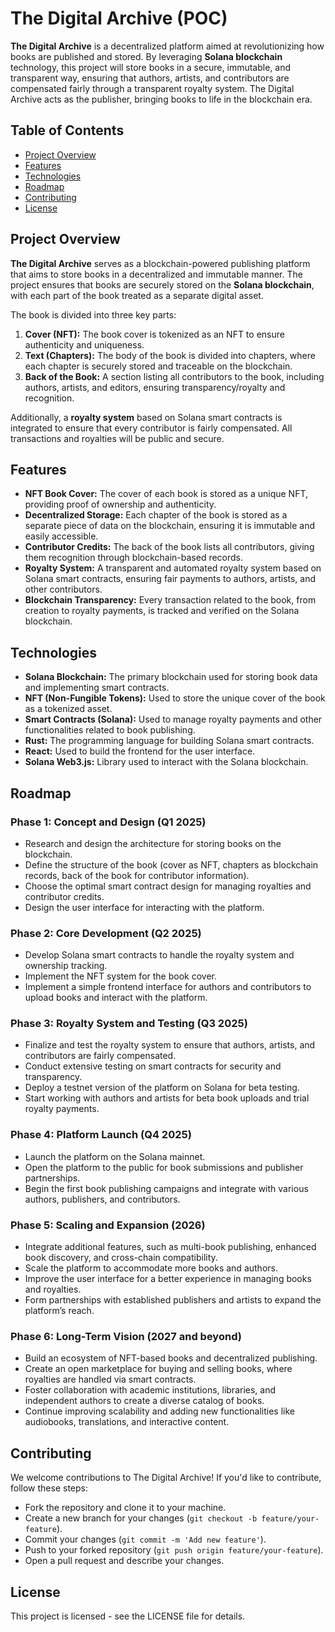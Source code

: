 # The Digital Archive (POC)

**The Digital Archive** is a decentralized platform aimed at revolutionizing how books are published and stored. By leveraging **Solana blockchain** technology, this project will store books in a secure, immutable, and transparent way, ensuring that authors, artists, and contributors are compensated fairly through a transparent royalty system.
The Digital Archive acts as the publisher, bringing books to life in the blockchain era.

## Table of Contents

- [Project Overview](#project-overview)
- [Features](#features)
- [Technologies](#technologies)
- [Roadmap](#roadmap)
- [Contributing](#contributing)
- [License](#license)

## Project Overview

**The Digital Archive** serves as a blockchain-powered publishing platform that aims to store books in a decentralized and immutable manner. The project ensures that books are securely stored on the **Solana blockchain**, with each part of the book treated as a separate digital asset.

The book is divided into three key parts:
1. **Cover (NFT):** The book cover is tokenized as an NFT to ensure authenticity and uniqueness.
2. **Text (Chapters):** The body of the book is divided into chapters, where each chapter is securely stored and traceable on the blockchain.
3. **Back of the Book:** A section listing all contributors to the book, including authors, artists, and editors, ensuring transparency/royalty and recognition.

Additionally, a **royalty system** based on Solana smart contracts is integrated to ensure that every contributor is fairly compensated. All transactions and royalties will be public and secure.

## Features

- **NFT Book Cover:** The cover of each book is stored as a unique NFT, providing proof of ownership and authenticity.
- **Decentralized Storage:** Each chapter of the book is stored as a separate piece of data on the blockchain, ensuring it is immutable and easily accessible.
- **Contributor Credits:** The back of the book lists all contributors, giving them recognition through blockchain-based records.
- **Royalty System:** A transparent and automated royalty system based on Solana smart contracts, ensuring fair payments to authors, artists, and other contributors.
- **Blockchain Transparency:** Every transaction related to the book, from creation to royalty payments, is tracked and verified on the Solana blockchain.

## Technologies

- **Solana Blockchain:** The primary blockchain used for storing book data and implementing smart contracts.
- **NFT (Non-Fungible Tokens):** Used to store the unique cover of the book as a tokenized asset.
- **Smart Contracts (Solana):** Used to manage royalty payments and other functionalities related to book publishing.
- **Rust:** The programming language for building Solana smart contracts.
- **React:** Used to build the frontend for the user interface.
- **Solana Web3.js:** Library used to interact with the Solana blockchain.

## Roadmap

### Phase 1: Concept and Design (Q1 2025)
- Research and design the architecture for storing books on the blockchain.
- Define the structure of the book (cover as NFT, chapters as blockchain records, back of the book for contributor information).
- Choose the optimal smart contract design for managing royalties and contributor credits.
- Design the user interface for interacting with the platform.

### Phase 2: Core Development (Q2 2025)
- Develop Solana smart contracts to handle the royalty system and ownership tracking.
- Implement the NFT system for the book cover.
- Implement a simple frontend interface for authors and contributors to upload books and interact with the platform.

### Phase 3: Royalty System and Testing (Q3 2025)
- Finalize and test the royalty system to ensure that authors, artists, and contributors are fairly compensated.
- Conduct extensive testing on smart contracts for security and transparency.
- Deploy a testnet version of the platform on Solana for beta testing.
- Start working with authors and artists for beta book uploads and trial royalty payments.

### Phase 4: Platform Launch (Q4 2025)
- Launch the platform on the Solana mainnet.
- Open the platform to the public for book submissions and publisher partnerships.
- Begin the first book publishing campaigns and integrate with various authors, publishers, and contributors.

### Phase 5: Scaling and Expansion (2026)
- Integrate additional features, such as multi-book publishing, enhanced book discovery, and cross-chain compatibility.
- Scale the platform to accommodate more books and authors.
- Improve the user interface for a better experience in managing books and royalties.
- Form partnerships with established publishers and artists to expand the platform’s reach.

### Phase 6: Long-Term Vision (2027 and beyond)
- Build an ecosystem of NFT-based books and decentralized publishing.
- Create an open marketplace for buying and selling books, where royalties are handled via smart contracts.
- Foster collaboration with academic institutions, libraries, and independent authors to create a diverse catalog of books.
- Continue improving scalability and adding new functionalities like audiobooks, translations, and interactive content.

## Contributing
We welcome contributions to The Digital Archive! If you'd like to contribute, follow these steps:

- Fork the repository and clone it to your machine.
- Create a new branch for your changes (`git checkout -b feature/your-feature`).
- Commit your changes (`git commit -m 'Add new feature'`).
- Push to your forked repository (`git push origin feature/your-feature`).
- Open a pull request and describe your changes.

## License

This project is licensed - see the LICENSE file for details.

